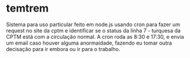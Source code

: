 # temtrem

Sistema para uso particular feito em node.js usando cron para fazer um request no site da cptm e identificar se o 
status da linha 7 - turquesa da CPTM está com a circulação normal.
A cron roda as 8:30 e  17:30, e envia um email caso houver alguma anormaidade, fazendo eu tomar outra decisação 
para ir embora ou ir para o trabalho.
